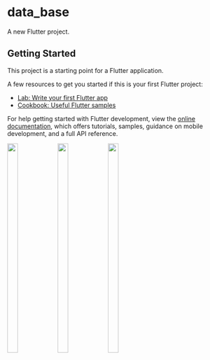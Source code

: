 # data_base

A new Flutter project.

## Getting Started

This project is a starting point for a Flutter application.

A few resources to get you started if this is your first Flutter project:

- [Lab: Write your first Flutter app](https://docs.flutter.dev/get-started/codelab)
- [Cookbook: Useful Flutter samples](https://docs.flutter.dev/cookbook)

For help getting started with Flutter development, view the
[online documentation](https://docs.flutter.dev/), which offers tutorials,
samples, guidance on mobile development, and a full API reference.

<p>
  <img src="https://github-production-user-asset-6210df.s3.amazonaws.com/116253924/247444062-dd86ef9d-8647-4b22-963c-cee3e33a34b9.png" width=22% height=35%>
  <img src="https://github-production-user-asset-6210df.s3.amazonaws.com/116253924/247444244-c4a752e8-2bbd-42a0-aacd-19344fce22f7.png" width=22% height=35%>
<img src="https://https://github-production-user-asset-6210df.s3.amazonaws.com/116253924/247446008-c5ad2b0c-683a-474a-a8f0-e0bd20a47341.png" width=22% height=35%>
 </p>





